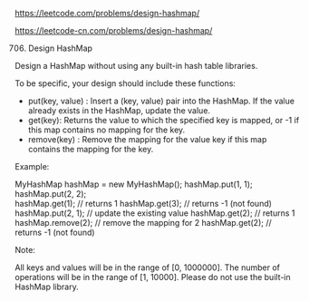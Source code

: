 https://leetcode.com/problems/design-hashmap/

https://leetcode-cn.com/problems/design-hashmap/

706. Design HashMap

Design a HashMap without using any built-in hash table libraries.

To be specific, your design should include these functions:

- put(key, value) : Insert a (key, value) pair into the HashMap. If the value already exists in the HashMap, update the value.
- get(key): Returns the value to which the specified key is mapped, or -1 if this map contains no mapping for the key.
- remove(key) : Remove the mapping for the value key if this map contains the mapping for the key.

Example:

  MyHashMap hashMap = new MyHashMap();
  hashMap.put(1, 1);          
  hashMap.put(2, 2);         
  hashMap.get(1);            // returns 1
  hashMap.get(3);            // returns -1 (not found)
  hashMap.put(2, 1);          // update the existing value
  hashMap.get(2);            // returns 1 
  hashMap.remove(2);          // remove the mapping for 2
  hashMap.get(2);            // returns -1 (not found) 

Note:

  All keys and values will be in the range of [0, 1000000].
  The number of operations will be in the range of [1, 10000].
  Please do not use the built-in HashMap library.

